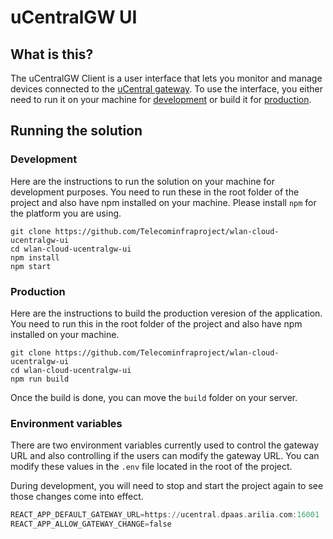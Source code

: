# uCentralGW UI

## What is this?
The uCentralGW Client is a user interface that lets you monitor and manage devices connected to the [uCentral gateway](https://github.com/Telecominfraproject/wlan-cloud-ucentralgw). To use the interface,
you either need to run it on your machine for [development](#development) or build it for [production](#production).

## Running the solution

### Development
Here are the instructions to run the solution on your machine for development purposes. You need to run these in the root folder of the project and also have npm installed on your machine. Please install `npm` for the platform you are using.
```
git clone https://github.com/Telecominfraproject/wlan-cloud-ucentralgw-ui
cd wlan-cloud-ucentralgw-ui
npm install
npm start
```
### Production
Here are the instructions to build the production veresion of the application. You need to run this in the root folder of the project and also have npm installed on your machine.
```
git clone https://github.com/Telecominfraproject/wlan-cloud-ucentralgw-ui
cd wlan-cloud-ucentralgw-ui
npm run build
```
Once the build is done, you can move the `build` folder on your server.

### Environment variables
There are two environment variables currently used to control the gateway URL and also controlling if the users can modify the gateway URL. You can modify these values in the `.env` file located in the root of the project. 

During development, you will need to stop and start the project again to see those changes come into effect.
```asm
REACT_APP_DEFAULT_GATEWAY_URL=https://ucentral.dpaas.arilia.com:16001
REACT_APP_ALLOW_GATEWAY_CHANGE=false
```
